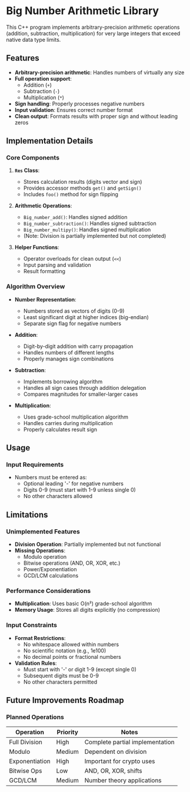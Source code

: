 # Big Number Arithmetic Library

This C++ program implements arbitrary-precision arithmetic operations (addition, subtraction, multiplication) for very large integers that exceed native data type limits.

## Features

- **Arbitrary-precision arithmetic**: Handles numbers of virtually any size
- **Full operation support**:
  - Addition (`+`)
  - Subtraction (`-`)
  - Multiplication (`*`)
- **Sign handling**: Properly processes negative numbers
- **Input validation**: Ensures correct number format
- **Clean output**: Formats results with proper sign and without leading zeros

## Implementation Details

### Core Components

1. **`Res` Class**:
   - Stores calculation results (digits vector and sign)
   - Provides accessor methods `get()` and `getSign()`
   - Includes `foo()` method for sign flipping

2. **Arithmetic Operations**:
   - `Big_number_add()`: Handles signed addition
   - `Big_number_subtraction()`: Handles signed subtraction
   - `Big_number_multipy()`: Handles signed multiplication
   - (Note: Division is partially implemented but not completed)

3. **Helper Functions**:
   - Operator overloads for clean output (`<<`)
   - Input parsing and validation
   - Result formatting

### Algorithm Overview

- **Number Representation**:
  - Numbers stored as vectors of digits (0-9)
  - Least significant digit at higher indices (big-endian)
  - Separate sign flag for negative numbers

- **Addition**:
  - Digit-by-digit addition with carry propagation
  - Handles numbers of different lengths
  - Properly manages sign combinations

- **Subtraction**:
  - Implements borrowing algorithm
  - Handles all sign cases through addition delegation
  - Compares magnitudes for smaller-larger cases

- **Multiplication**:
  - Uses grade-school multiplication algorithm
  - Handles carries during multiplication
  - Properly calculates result sign

## Usage

### Input Requirements

- Numbers must be entered as:
  - Optional leading '-' for negative numbers
  - Digits 0-9 (must start with 1-9 unless single 0)
  - No other characters allowed
## Limitations

### Unimplemented Features
- **Division Operation**: Partially implemented but not functional
- **Missing Operations**:
  - Modulo operation
  - Bitwise operations (AND, OR, XOR, etc.)
  - Power/Exponentiation
  - GCD/LCM calculations

### Performance Considerations
- **Multiplication**: Uses basic O(n²) grade-school algorithm
- **Memory Usage**: Stores all digits explicitly (no compression)

### Input Constraints
- **Format Restrictions**:
  - No whitespace allowed within numbers
  - No scientific notation (e.g., 1e100)
  - No decimal points or fractional numbers
- **Validation Rules**:
  - Must start with '-' or digit 1-9 (except single 0)
  - Subsequent digits must be 0-9
  - No other characters permitted


## Future Improvements Roadmap

### Planned Operations
| Operation       | Priority | Notes                          |
|-----------------|----------|--------------------------------|
| Full Division   | High     | Complete partial implementation|
| Modulo          | Medium   | Dependent on division          |
| Exponentiation  | High     | Important for crypto uses      |
| Bitwise Ops     | Low      | AND, OR, XOR, shifts           |
| GCD/LCM         | Medium   | Number theory applications     |


